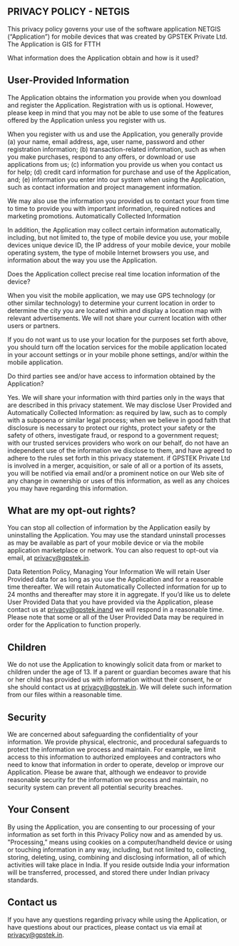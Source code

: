 PRIVACY POLICY -  NETGIS
-------------------------
 
This privacy policy governs your use of the software application NETGIS (“Application”) for mobile devices that was created by GPSTEK Private Ltd. The Application is GIS for FTTH 
 
What information does the Application obtain and how is it used?
 
User-Provided Information
------------------------- 
The Application obtains the information you provide when you download and register the Application. Registration with us is optional. However, please keep in mind that you may not be able to use some of the features offered by the Application unless you register with us.
 
 
When you register with us and use the Application, you generally provide (a) your name, email address, age, user name, password and other registration information; (b) transaction-related information, such as when you make purchases, respond to any offers, or download or use applications from us; (c) information you provide us when you contact us for help; (d) credit card information for purchase and use of the Application, and; (e) information you enter into our system when using the Application, such as contact information and project management information.
 
We may also use the information you provided us to contact your from time to time to provide you with important information, required notices and marketing promotions.
Automatically Collected Information 
 
In addition, the Application may collect certain information automatically, including, but not limited to, the type of mobile device you use, your mobile devices unique device ID, the IP address of your mobile device, your mobile operating system, the type of mobile Internet browsers you use, and information about the way you use the Application. 
 
 
Does the Application collect precise real time location information of the device?
 
When you visit the mobile application, we may use GPS technology (or other similar technology) to determine your current location in order to determine the city you are located within and display a location map with relevant advertisements. We will not share your current location with other users or partners.
 
If you do not want us to use your location for the purposes set forth above, you should turn off the location services for the mobile application located in your account settings or in your mobile phone settings, and/or within the mobile application. 
 
Do third parties see and/or have access to information obtained by the Application?
 
Yes. We will share your information with third parties only in the ways that are described in this privacy statement.
We may disclose User Provided and Automatically Collected Information:
as required by law, such as to comply with a subpoena or similar legal process;
when we believe in good faith that disclosure is necessary to protect our rights, protect your safety or the safety of others, investigate fraud, or respond to a government request;
with our trusted services providers who work on our behalf, do not have an independent use of the information we disclose to them, and have agreed to adhere to the rules set forth in this privacy statement.
if GPSTEK Private Ltd is involved in a merger, acquisition, or sale of all or a portion of its assets, you will be notified via email and/or a prominent notice on our Web site of any change in ownership or uses of this information, as well as any choices you may have regarding this information.
 
 
What are my opt-out rights?
--------------------------
 
You can stop all collection of information by the Application easily by uninstalling the Application. You may use the standard uninstall processes as may be available as part of your mobile device or via the mobile application marketplace or network. You can also request to opt-out via email, at privacy@gpstek.in.
 
Data Retention Policy, Managing Your Information
We will retain User Provided data for as long as you use the Application and for a reasonable time thereafter. We will retain Automatically Collected information for up to 24 months and thereafter may store it in aggregate. If you’d like us to delete User Provided Data that you have provided via the Application, please contact us at privacy@gpstek.inand we will respond in a reasonable time. Please note that some or all of the User Provided Data may be required in order for the Application to function properly.
 
Children
-------- 
We do not use the Application to knowingly solicit data from or market to children under the age of 13. If a parent or guardian becomes aware that his or her child has provided us with information without their consent, he or she should contact us at privacy@gpstek.in. We will delete such information from our files within a reasonable time.
 
Security
-------- 
We are concerned about safeguarding the confidentiality of your information. We provide physical, electronic, and procedural safeguards to protect the information we process and maintain. For example, we limit access to this information to authorized employees and contractors who need to know that information in order to operate, develop or improve our Application. Please be aware that, although we endeavor to provide reasonable security for the information we process and maintain, no security system can prevent all potential security breaches.
 
 
Your Consent
------------
By using the Application, you are consenting to our processing of your information as set forth in this Privacy Policy now and as amended by us. "Processing,” means using cookies on a computer/handheld device or using or touching information in any way, including, but not limited to, collecting, storing, deleting, using, combining and disclosing information, all of which activities will take place in India. If you reside outside India your information will be transferred, processed, and stored there under Indian privacy standards. 
 
Contact us
----------
If you have any questions regarding privacy while using the Application, or have questions about our practices, please contact us via email at privacy@gpstek.in.
